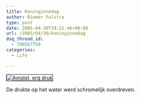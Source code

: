 ```yaml
---
title: Koninginnedag
author: Riemer Palstra
type: post
date: 2005-04-30T19:21:46+00:00
url: /2005/04/30/koninginnedag
dsq_thread_id:
  - 796567750
categories:
  - Life

---
```

[<img data-recalc-dims="1" decoding="async" src="https://i0.wp.com/www.palstra.com/images/front/amsteldruk.jpg?w=1100&#038;ssl=1" alt="Amstel, erg druk" border="1" />][1]

De drukte op het water werd schromelijk overdreven.

 [1]: http://www.palstra.com/gallery/kdag2005/100_1682